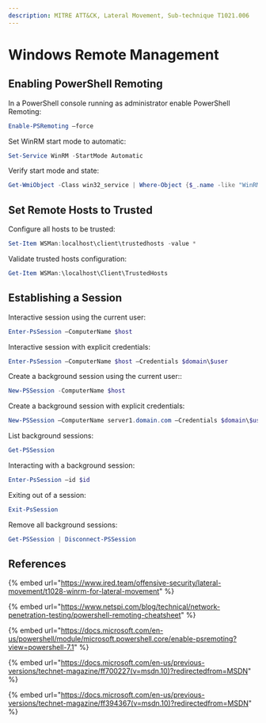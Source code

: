 ```yaml
---
description: MITRE ATT&CK, Lateral Movement, Sub-technique T1021.006
---
```


# Windows Remote Management

## Enabling PowerShell Remoting

In a PowerShell console running as administrator enable PowerShell Remoting:

```powershell
Enable-PSRemoting –force
```

Set WinRM start mode to automatic:

```powershell
Set-Service WinRM -StartMode Automatic
```

Verify start mode and state:

```powershell
Get-WmiObject -Class win32_service | Where-Object {$_.name -like "WinRM"}
```

## Set Remote Hosts to Trusted

Configure all hosts to be trusted:

```powershell
Set-Item WSMan:localhost\client\trustedhosts -value *
```

Validate trusted hosts configuration:

```powershell
Get-Item WSMan:\localhost\Client\TrustedHosts
```

## Establishing a Session

Interactive session using the current user:

```powershell
Enter-PsSession –ComputerName $host
```

Interactive session with explicit credentials:

```powershell
Enter-PsSession –ComputerName $host –Credentials $domain\$user
```

Create a background session using the current user::

```powershell
New-PSSession -ComputerName $host
```

Create a background session with explicit credentials:

```powershell
New-PSSession –ComputerName server1.domain.com –Credentials $domain\$user
```

List background sessions:

```powershell
Get-PSSession
```

Interacting with a background session:

```powershell
Enter-PsSession –id $id
```

Exiting out of a session:

```powershell
Exit-PsSession
```

Remove all background sessions:

```powershell
Get-PSSession | Disconnect-PSSession
```

## References

{% embed url="https://www.ired.team/offensive-security/lateral-movement/t1028-winrm-for-lateral-movement" %}

{% embed url="https://www.netspi.com/blog/technical/network-penetration-testing/powershell-remoting-cheatsheet" %}

{% embed url="https://docs.microsoft.com/en-us/powershell/module/microsoft.powershell.core/enable-psremoting?view=powershell-7.1" %}

{% embed url="https://docs.microsoft.com/en-us/previous-versions/technet-magazine/ff700227(v=msdn.10)?redirectedfrom=MSDN" %}

{% embed url="https://docs.microsoft.com/en-us/previous-versions/technet-magazine/ff394367(v=msdn.10)?redirectedfrom=MSDN" %}
